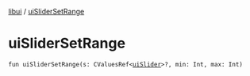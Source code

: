 [libui](README.md) / [uiSliderSetRange](ui-slider-set-range.md)

# uiSliderSetRange

`fun uiSliderSetRange(s: CValuesRef<`[`uiSlider`](ui-slider.md)`>?, min: Int, max: Int)`